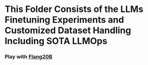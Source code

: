 # This Folder Consists of the LLMs Finetuning Experiments and Customized Dataset Handling Including SOTA LLMOps

### Play with [Flang20B](https://github.com/1zuu/experiments-on-large-language-models/blob/main/FineTuning-LLMs/1.%20Flang20B-with-UL2.ipynb)
